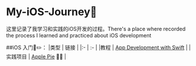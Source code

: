 # My-iOS-Journey📱
这里记录了我学习和实践的iOS开发的过程。There's a place where recorded the process I learned and practiced about iOS development

##iOS 入门📖✏️：
|类型 | 链接 |
|:- | :- |
|教程 | [App Development with Swift](https://books.apple.com/jp/book/app-development-with-swift/id1465002990) |
|实践项目 | [Apple Pie](https://github.com/MintJian/My-iOS-Journey/tree/master/Apple%20Pie) 🍎🌲 |
